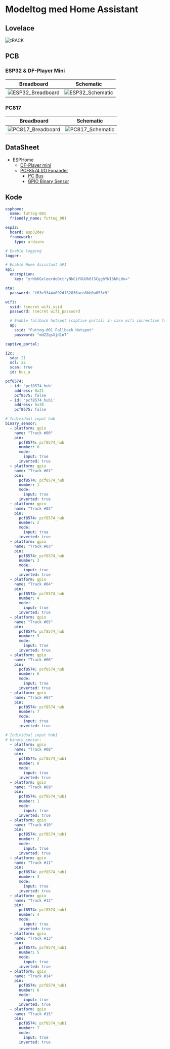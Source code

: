# Modeltog med Home Assistant

## Lovelace

![tRACK](./Image/Track%2000%20-.%2015.png)

## PCB

### ESP32 & DF-Player Mini

|Breadboard|Schematic|
|:--:|:--:|
|![ESP32_Breadboard](./Image/ESP32_Breadboard.png)|![ESP32_Schematic](./Image/ESP32_Schematic.png)

### PC817

|Breadboard|Schematic|
|:--:|:--:|
|![PC817_Breadboard](./Image/PC817_Breadboard.png)|![PC817_Schematic](./Image/PC817_Schematic.png)

## DataSheet

* ESPHome
  * [DF-Player mini](https://esphome.io/components/dfplayer.html?highlight=df+player)
  * [PCF8574 I/O Expander](https://esphome.io/components/pcf8574.html?highlight=pcf8574)
    * [I²C Bus](https://esphome.io/components/i2c.html#i2c)
    * [GPIO Binary Sensor](https://esphome.io/components/binary_sensor/gpio.html)

## Kode

```yaml
esphome:
  name: futtog-001
  friendly_name: futtog_001

esp32:
  board: esp32dev
  framework:
    type: arduino

# Enable logging
logger:

# Enable Home Assistant API
api:
  encryption:
    key: "yrHbKGxleerdoOctryNkCifXUUh8lSCgghYNISbhLHo="

ota:
  password: "f63e9344a092d132836ace8bb0a053c9"

wifi:
  ssid: !secret wifi_ssid
  password: !secret wifi_password

  # Enable fallback hotspot (captive portal) in case wifi connection fails
  ap:
    ssid: "Futtog-001 Fallback Hotspot"
    password: "mdZZqsXjd1nT"

captive_portal:

i2c:
  sda: 21
  scl: 22
  scan: true
  id: bus_a    

pcf8574:
  - id: 'pcf8574_hub'
    address: 0x21
    pcf8575: false
  - id: 'pcf8574_hub1'
    address: 0x38
    pcf8575: false

# Individual input hub
binary_sensor:
  - platform: gpio
    name: "Track #00"
    pin:
      pcf8574: pcf8574_hub
      number: 0
      mode:
        input: true
      inverted: true
  - platform: gpio
    name: "Track #01"
    pin:
      pcf8574: pcf8574_hub
      number: 1
      mode:
        input: true
      inverted: true
  - platform: gpio
    name: "Track #02"
    pin:
      pcf8574: pcf8574_hub
      number: 2
      mode:
        input: true
      inverted: true
  - platform: gpio
    name: "Track #03"
    pin:
      pcf8574: pcf8574_hub
      number: 3
      mode:
        input: true
      inverted: true
  - platform: gpio
    name: "Track #04"
    pin:
      pcf8574: pcf8574_hub
      number: 4
      mode:
        input: true
      inverted: true
  - platform: gpio
    name: "Track #05"
    pin:
      pcf8574: pcf8574_hub
      number: 5
      mode:
        input: true
      inverted: true
  - platform: gpio
    name: "Track #06"
    pin:
      pcf8574: pcf8574_hub
      number: 6
      mode:
        input: true
      inverted: true
  - platform: gpio
    name: "Track #07"
    pin:
      pcf8574: pcf8574_hub
      number: 7
      mode:
        input: true
      inverted: true

# Individual input hub1
# binary_sensor:
  - platform: gpio
    name: "Track #08"
    pin:
      pcf8574: pcf8574_hub1
      number: 0
      mode:
        input: true
      inverted: true
  - platform: gpio
    name: "Track #09"
    pin:
      pcf8574: pcf8574_hub1
      number: 1
      mode:
        input: true
      inverted: true
  - platform: gpio
    name: "Track #10"
    pin:
      pcf8574: pcf8574_hub1
      number: 2
      mode:
        input: true
      inverted: true
  - platform: gpio
    name: "Track #11"
    pin:
      pcf8574: pcf8574_hub1
      number: 3
      mode:
        input: true
      inverted: true
  - platform: gpio
    name: "Track #12"
    pin:
      pcf8574: pcf8574_hub1
      number: 4
      mode:
        input: true
      inverted: true
  - platform: gpio
    name: "Track #13"
    pin:
      pcf8574: pcf8574_hub1
      number: 5
      mode:
        input: true
      inverted: true
  - platform: gpio
    name: "Track #14"
    pin:
      pcf8574: pcf8574_hub1
      number: 6
      mode:
        input: true
      inverted: true
  - platform: gpio
    name: "Track #15"
    pin:
      pcf8574: pcf8574_hub1
      number: 7
      mode:
        input: true
      inverted: true

```